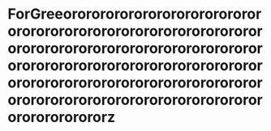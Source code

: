 # ForGreeorororororororororororororororororororororororororororororororororororororororororororororororororororororororororororororororororororororororororororororororororororororororororororororororororororororororororororororororz